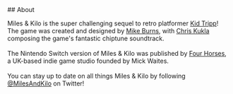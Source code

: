 <div class='textblock' markdown="1">
## About

Miles & Kilo is the super challenging sequel to retro platformer [Kid Tripp](http://kidtripp.com)! The game was created and designed by [Mike Burns](http://thepixelguy.com), with [Chris Kukla](http://chriskukla.com) composing the game's fantastic chiptune soundtrack.<br><br>The Nintendo Switch version of Miles & Kilo was published by [Four Horses](http://fourhorses.co.uk), a UK-based indie game studio founded by Mick Waites.<br><br>You can stay up to date on all things Miles & Kilo by following [@MilesAndKilo](https://twitter.com/milesandkilo) on Twitter!
</div>
